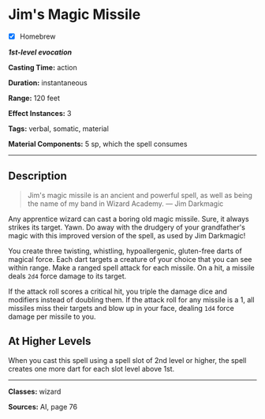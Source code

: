 # Jim's Magic Missile

- [x] Homebrew

***1st-level evocation***

**Casting Time:** action

**Duration:** instantaneous

**Range:** 120 feet

**Effect Instances:** 3

**Tags:** verbal, somatic, material

**Material Components:** 5 sp, which the spell consumes

---

## Description
> Jim's magic missile is an ancient and powerful spell, as well as being the name of my band in Wizard Academy.
> &mdash; Jim Darkmagic

Any apprentice wizard can cast a boring old magic missile.
Sure, it always strikes its target.
Yawn.
Do away with the drudgery of your grandfather's magic with this improved version of the spell, as used by Jim Darkmagic!

You create three twisting, whistling, hypoallergenic, gluten-free darts of magical force.
Each dart targets a creature of your choice that you can see within range.
Make a ranged spell attack for each missile.
On a hit, a missile deals `2d4` force damage to its target.

If the attack roll scores a critical hit, you triple the damage dice and modifiers instead of doubling them.
If the attack roll for any missile is a 1, all missiles miss their targets and blow up in your face, dealing `1d4` force damage per missile to you.

## At Higher Levels
When you cast this spell using a spell slot of 2nd level or higher, the spell creates one more dart for each slot level above 1st.

---

**Classes:** wizard

**Sources:** AI, page 76
